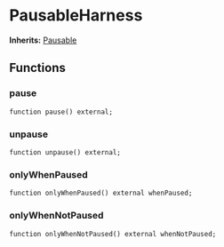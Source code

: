 # PausableHarness
**Inherits:**
[Pausable](/lib/openzeppelin-contracts/contracts/utils/Pausable.sol/abstract.Pausable.md)


## Functions
### pause


```solidity
function pause() external;
```

### unpause


```solidity
function unpause() external;
```

### onlyWhenPaused


```solidity
function onlyWhenPaused() external whenPaused;
```

### onlyWhenNotPaused


```solidity
function onlyWhenNotPaused() external whenNotPaused;
```

